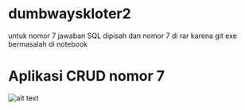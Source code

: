 # dumbwayskloter2
untuk nomor 7 jawaban SQL dipisah dan nomor 7 di rar karena git exe bermasalah di notebook
# Aplikasi CRUD nomor 7
![alt text](https://i.ibb.co/VHMMm8b/ss.png)
